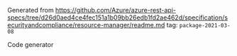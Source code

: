 Generated from https://github.com/Azure/azure-rest-api-specs/tree/d26d0aed4ce4fec151a1b09bb26edb1fd2ae462d/specification/securityandcompliance/resource-manager/readme.md tag: `package-2021-03-08`

Code generator 



